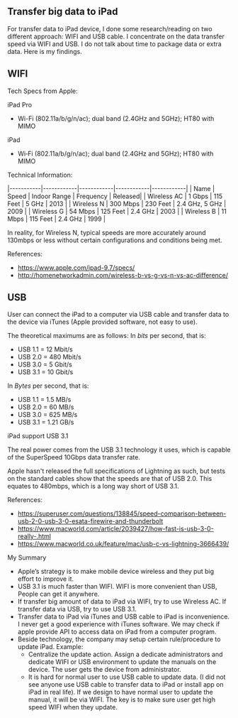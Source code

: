 ## Transfer big data to iPad

For transfer data to iPad device, I done some research/reading on two different approach: WIFI and USB cable. I concentrate on the data transfer speed via WIFI and USB. I do not talk about time to package data or extra data. Here is my findings.

## WIFI

Tech Specs from Apple:

iPad Pro

* Wi-Fi (802.11a/b/g/n/ac); dual band (2.4GHz and 5GHz); HT80 with MIMO

iPad

* Wi‑Fi (802.11a/b/g/n/ac); dual band (2.4GHz and 5GHz); HT80 with MIMO


Technical Information:

|-----------|------------|------------|------------|------------|
| Name | Speed | Indoor Range | Frequency | Released|
| Wireless AC | 1 Gbps | 115 Feet | 5 GHz | 2013 | 
| Wireless N | 300 Mbps | 230 Feet | 2.4 GHz, 5 GHz | 2009 |
| Wireless G | 54 Mbps | 125 Feet | 2.4 GHz | 2003 | 
| Wireless B | 11 Mbps | 115 Feet | 2.4 GHz | 1999 |

In reality, for Wireless N, typical speeds are more accurately around 130mbps or less without certain configurations and conditions being met.

References: 
* https://www.apple.com/ipad-9.7/specs/
* http://homenetworkadmin.com/wireless-b-vs-g-vs-n-vs-ac-difference/

## USB

User can connect the iPad to a computer via USB cable and transfer data to the device via iTunes (Apple provided software, not easy to use). 

The theoretical maximums are as follows:
In *bits* per second, that is:
* USB 1.1 = 12 Mbit/s
* USB 2.0 = 480 Mbit/s
* USB 3.0 = 5 Gbit/s
* USB 3.1 = 10 Gbit/s

In *Bytes* per second, that is:
* USB 1.1 = 1.5 MB/s
* USB 2.0 = 60 MB/s
* USB 3.0 = 625 MB/s
* USB 3.1 = 1.21 GB/s

iPad support USB 3.1

The real power comes from the USB 3.1 technology it uses, which is capable of the SuperSpeed 10Gbps data transfer rate.

Apple hasn't released the full specifications of Lightning as such, but tests on the standard cables show that the speeds are that of USB 2.0. This equates to 480mbps, which is a long way short of USB 3.1.

References:
* https://superuser.com/questions/138845/speed-comparison-between-usb-2-0-usb-3-0-esata-firewire-and-thunderbolt
* https://www.macworld.com/article/2039427/how-fast-is-usb-3-0-really-.html
* https://www.macworld.co.uk/feature/mac/usb-c-vs-lightning-3666439/

My Summary
* Apple’s strategy is to make mobile device wireless and they put big effort to improve it. 
* USB 3.1 is much faster than WIFI. WIFI is more convenient than USB, People can get it anywhere. 
* If transfer big amount of data to iPad via WIFI, try to use Wireless AC. If transfer data via USB, try to use USB 3.1. 
* Transfer data to iPad via iTunes and USB cable to iPad is inconvenience. I never get a good experience with iTunes software. We may check if apple provide API to access data on iPad from a computer program. 
* Beside technology, the company may setup certain rule/procedure to update iPad. Example:
    *  Centralize the update action. Assign a dedicate administrators and dedicate WIFI or USB environment to update the manuals on the device. The user gets the device from administrator.
    *  It is hard for normal user to use USB cable to update data. (I did not see anyone use USB cable to transfer data to iPad or install app on iPad in real life). If we design to have normal user to update the manual, it will be via WIFI. The key is to make sure user get high speed WIFI when they update.

